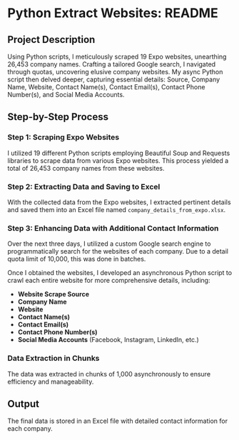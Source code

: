 # Python Extract Websites: README

## Project Description

Using Python scripts, I meticulously scraped 19 Expo websites, unearthing 26,453 company names. Crafting a tailored Google search, I navigated through quotas, uncovering elusive company websites. My async Python script then delved deeper, capturing essential details: Source, Company Name, Website, Contact Name(s), Contact Email(s), Contact Phone Number(s), and Social Media Accounts.

## Step-by-Step Process

### Step 1: Scraping Expo Websites
I utilized 19 different Python scripts employing Beautiful Soup and Requests libraries to scrape data from various Expo websites. This process yielded a total of 26,453 company names from these websites.

### Step 2: Extracting Data and Saving to Excel
With the collected data from the Expo websites, I extracted pertinent details and saved them into an Excel file named `company_details_from_expo.xlsx`.

### Step 3: Enhancing Data with Additional Contact Information
Over the next three days, I utilized a custom Google search engine to programmatically search for the websites of each company. Due to a detail quota limit of 10,000, this was done in batches.

Once I obtained the websites, I developed an asynchronous Python script to crawl each entire website for more comprehensive details, including:
- **Website Scrape Source**
- **Company Name**
- **Website**
- **Contact Name(s)**
- **Contact Email(s)**
- **Contact Phone Number(s)**
- **Social Media Accounts** (Facebook, Instagram, LinkedIn, etc.)

### Data Extraction in Chunks
The data was extracted in chunks of 1,000 asynchronously to ensure efficiency and manageability.

## Output
The final data is stored in an Excel file with detailed contact information for each company.
